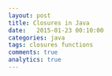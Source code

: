```yaml
---
layout: post
title: Closures in Java
date:   2015-01-23 00:10:00
categories: java
tags: closures functions
comments: true
analytics: true
---
```


